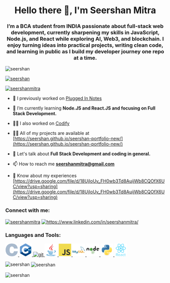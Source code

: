 <h1 align="center">Hello there 👋, I'm Seershan Mitra</h1>
<h3 align="center">I’m a BCA student from INDIA passionate about full-stack web development, currently sharpening my skills in JavaScript, Node.js, and React while exploring AI, Web3, and blockchain. I enjoy turning ideas into practical projects, writing clean code, and learning in public as I build my developer journey one repo at a time.</h3>

<p align="left"> <img src="https://komarev.com/ghpvc/?username=seershan&label=Profile%20views&color=0e75b6&style=flat" alt="seershan" /> </p>

<p align="left"> <a href="https://github.com/ryo-ma/github-profile-trophy"><img src="https://github-profile-trophy.vercel.app/?username=seershan" alt="seershan" /></a> </p>

<p align="left"> <a href="https://twitter.com/seershanmitra" target="blank"><img src="https://img.shields.io/twitter/follow/seershanmitra?logo=twitter&style=for-the-badge" alt="seershanmitra" /></a> </p>

- 🔭 I previously worked on [Plugged In Notes](https://seershan.github.io/plugged-in-notes/)

- 🌱 I’m currently learning **Node.JS and React.JS and focusing on Full Stack Development.**

- 👨‍💻 I also worked on [Codify](https://seershan.github.io/codify/)

- 👨‍💻 All of my projects are available at [https://seershan.github.io/seershan-portfolio-new/](https://seershan.github.io/seershan-portfolio-new/)

- 💬 Let's talk about **Full Stack Development and coding in general.**

- 📫 How to reach me **seershanmitra@gmail.com**

- 📄 Know about my experiences [https://drive.google.com/file/d/18UjIoUv_FH0wb3Td8AuijWb8CQOfX6UC/view?usp=sharing](https://drive.google.com/file/d/18UjIoUv_FH0wb3Td8AuijWb8CQOfX6UC/view?usp=sharing)

<h3 align="left">Connect with me:</h3>
<p align="left">
<a href="https://twitter.com/seershanmitra" target="blank"><img align="center" src="https://raw.githubusercontent.com/rahuldkjain/github-profile-readme-generator/master/src/images/icons/Social/twitter.svg" alt="seershanmitra" height="30" width="40" /></a>
<a href="https://linkedin.com/in/https://www.linkedin.com/in/seershanmitra/" target="blank"><img align="center" src="https://raw.githubusercontent.com/rahuldkjain/github-profile-readme-generator/master/src/images/icons/Social/linked-in-alt.svg" alt="https://www.linkedin.com/in/seershanmitra/" height="30" width="40" /></a>
</p>

<h3 align="left">Languages and Tools:</h3>
<p align="left"> <a href="https://www.cprogramming.com/" target="_blank" rel="noreferrer"> <img src="https://raw.githubusercontent.com/devicons/devicon/master/icons/c/c-original.svg" alt="c" width="40" height="40"/> </a> <a href="https://www.w3schools.com/cpp/" target="_blank" rel="noreferrer"> <img src="https://raw.githubusercontent.com/devicons/devicon/master/icons/cplusplus/cplusplus-original.svg" alt="cplusplus" width="40" height="40"/> </a> <a href="https://git-scm.com/" target="_blank" rel="noreferrer"> <img src="https://www.vectorlogo.zone/logos/git-scm/git-scm-icon.svg" alt="git" width="40" height="40"/> </a> <a href="https://www.java.com" target="_blank" rel="noreferrer"> <img src="https://raw.githubusercontent.com/devicons/devicon/master/icons/java/java-original.svg" alt="java" width="40" height="40"/> </a> <a href="https://developer.mozilla.org/en-US/docs/Web/JavaScript" target="_blank" rel="noreferrer"> <img src="https://raw.githubusercontent.com/devicons/devicon/master/icons/javascript/javascript-original.svg" alt="javascript" width="40" height="40"/> </a> <a href="https://www.mysql.com/" target="_blank" rel="noreferrer"> <img src="https://raw.githubusercontent.com/devicons/devicon/master/icons/mysql/mysql-original-wordmark.svg" alt="mysql" width="40" height="40"/> </a> <a href="https://nodejs.org" target="_blank" rel="noreferrer"> <img src="https://raw.githubusercontent.com/devicons/devicon/master/icons/nodejs/nodejs-original-wordmark.svg" alt="nodejs" width="40" height="40"/> </a> <a href="https://www.python.org" target="_blank" rel="noreferrer"> <img src="https://raw.githubusercontent.com/devicons/devicon/master/icons/python/python-original.svg" alt="python" width="40" height="40"/> </a> <a href="https://reactjs.org/" target="_blank" rel="noreferrer"> <img src="https://raw.githubusercontent.com/devicons/devicon/master/icons/react/react-original-wordmark.svg" alt="react" width="40" height="40"/> </a> </p>

<p><img align="left" src="https://github-readme-stats.vercel.app/api/top-langs?username=seershan&show_icons=true&locale=en&layout=compact" alt="seershan" /></p>

<p>&nbsp;<img align="center" src="https://github-readme-stats.vercel.app/api?username=seershan&show_icons=true&locale=en" alt="seershan" /></p>

<p><img align="center" src="https://github-readme-streak-stats.herokuapp.com/?user=seershan&" alt="seershan" /></p>
